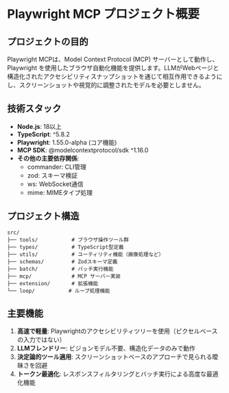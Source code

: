 # Playwright MCP プロジェクト概要

## プロジェクトの目的
Playwright MCPは、Model Context Protocol (MCP) サーバーとして動作し、Playwright を使用したブラウザ自動化機能を提供します。LLMがWebページと構造化されたアクセシビリティスナップショットを通じて相互作用できるようにし、スクリーンショットや視覚的に調整されたモデルを必要としません。

## 技術スタック
- **Node.js**: 18以上
- **TypeScript**: ^5.8.2
- **Playwright**: 1.55.0-alpha (コア機能)
- **MCP SDK**: @modelcontextprotocol/sdk ^1.16.0
- **その他の主要依存関係**:
  - commander: CLI管理
  - zod: スキーマ検証
  - ws: WebSocket通信
  - mime: MIMEタイプ処理

## プロジェクト構造
```
src/
├── tools/           # ブラウザ操作ツール群
├── types/           # TypeScript型定義
├── utils/           # ユーティリティ機能（画像処理など）
├── schemas/         # Zodスキーマ定義
├── batch/           # バッチ実行機能
├── mcp/             # MCP サーバー実装
├── extension/       # 拡張機能
└── loop/           # ループ処理機能
```

## 主要機能
1. **高速で軽量**: Playwrightのアクセシビリティツリーを使用（ピクセルベースの入力ではない）
2. **LLMフレンドリー**: ビジョンモデル不要、構造化データのみで動作
3. **決定論的ツール適用**: スクリーンショットベースのアプローチで見られる曖昧さを回避
4. **トークン最適化**: レスポンスフィルタリングとバッチ実行による高度な最適化機能